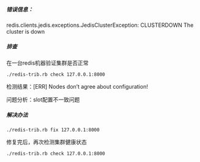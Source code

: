 ##### 错误信息：
redis.clients.jedis.exceptions.JedisClusterException: CLUSTERDOWN The cluster is down

##### 排查
在一台redis机器验证集群是否正常
```shell
./redis-trib.rb check 127.0.0.1:8000
```
检测结果：[ERR] Nodes don’t agree about configuration!


问题分析：slot配置不一致问题

##### 解决办法
```shell
./redis-trib.rb fix 127.0.0.1:8000
```

修复完后，再次检测集群健康状态
```shell
./redis-trib.rb check 127.0.0.1:8000
```
